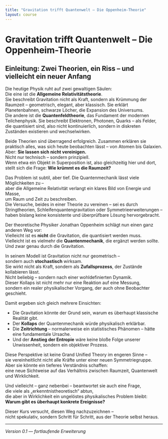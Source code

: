 ```yaml
---
title: "Gravitation trifft Quantenwelt – Die Oppenheim-Theorie"
layout: course
---
```


# Gravitation trifft Quantenwelt – Die Oppenheim-Theorie

## Einleitung: Zwei Theorien, ein Riss – und vielleicht ein neuer Anfang

Die heutige Physik ruht auf zwei gewaltigen Säulen:  
Die eine ist die **Allgemeine Relativitätstheorie**.  
Sie beschreibt Gravitation nicht als Kraft, sondern als Krümmung der Raumzeit – geometrisch, elegant, aber klassisch. Sie erklärt Planetenbahnen, schwarze Löcher, die Expansion des Universums.  
Die andere ist die **Quantenfeldtheorie**, das Fundament der modernen Teilchenphysik. Sie beschreibt Elektronen, Photonen, Quarks – als Felder, die quantisiert sind, also nicht kontinuierlich, sondern in diskreten Zuständen existieren und wechselwirken.

Beide Theorien sind überragend erfolgreich. Zusammen erklären sie praktisch alles, was sich heute beobachten lässt – von Atomen bis Galaxien.  
Aber: **Sie lassen sich nicht vereinigen.**  
Nicht nur technisch – sondern prinzipiell.  
Wenn etwa ein Objekt in Superposition ist, also gleichzeitig hier und dort,  
stellt sich die Frage: **Wie krümmt es die Raumzeit?**

Das Problem ist subtil, aber tief. Die Quantenmechanik lässt viele Möglichkeiten zu –  
aber die Allgemeine Relativität verlangt ein klares Bild von Energie und Masse,  
um Raum und Zeit zu beschreiben.  
Die Versuche, beides in einer Theorie zu vereinen – sei es durch Stringtheorien, Schleifenquantengravitation oder Symmetrieerweiterungen – haben bislang keine konsistente und überprüfbare Lösung hervorgebracht.

Der theoretische Physiker Jonathan Oppenheim schlägt nun einen ganz anderen Weg vor:  
Vielleicht ist es **nicht** die Gravitation, die quantisiert werden muss.  
Vielleicht ist es vielmehr die **Quantenmechanik**, die ergänzt werden sollte.  
Und zwar genau durch die Gravitation.

In seinem Modell ist Gravitation nicht nur geometrisch –  
sondern auch **stochastisch** wirksam.  
Sie wirkt nicht als Kraft, sondern als **Zufallsprozess**, der Zustände kollabieren lässt.  
Nicht beliebig – sondern nach einer wohldefinierten Dynamik.  
Dieser Kollaps ist nicht mehr nur eine Reaktion auf eine Messung,  
sondern ein realer physikalischer Vorgang, der auch ohne Beobachter geschieht.

Damit ergeben sich gleich mehrere Einsichten:  
- Die Gravitation könnte der Grund sein, warum es überhaupt klassische Realität gibt.  
- Der **Kollaps** der Quantenmechanik würde physikalisch erklärbar.  
- Die **Zeitrichtung** – normalerweise ein statistisches Phänomen – hätte eine fundamentale Ursache.  
- Und der **Anstieg der Entropie** wäre keine bloße Folge unserer Unwissenheit, sondern ein objektiver Prozess.

Diese Perspektive ist keine Grand Unified Theory im engeren Sinne –  
sie vereinheitlicht nicht alle Kräfte unter einer neuen Symmetriegruppe.  
Aber sie könnte ein tieferes Verständnis schaffen:  
eine neue Sichtweise auf das Verhältnis zwischen Raumzeit, Quantenwelt und Wirklichkeit.

Und vielleicht – ganz nebenbei – beantwortet sie auch eine Frage,  
die viele als „erkenntnistheoretisch“ abtun,  
die aber in Wirklichkeit ein ungelöstes physikalisches Problem bleibt:  
**Warum gibt es überhaupt konkrete Ereignisse?**

Dieser Kurs versucht, diesen Weg nachzuzeichnen –  
nicht spekulativ, sondern Schritt für Schritt, aus der Theorie selbst heraus.

---


*Version 0.1 — fortlaufende Erweiterung*
